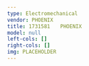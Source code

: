 ```yaml
---
type: Electromechanical
vendor: PHOENIX
title: 1731581　　PHOENIX
model: null
left-cols: []
right-cols: []
img: PLACEHOLDER
---
```

